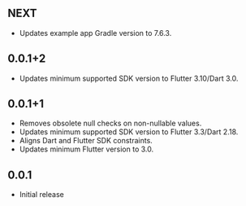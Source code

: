 ## NEXT

* Updates example app Gradle version to 7.6.3.

## 0.0.1+2

* Updates minimum supported SDK version to Flutter 3.10/Dart 3.0.

## 0.0.1+1

* Removes obsolete null checks on non-nullable values.
* Updates minimum supported SDK version to Flutter 3.3/Dart 2.18.
* Aligns Dart and Flutter SDK constraints.
* Updates minimum Flutter version to 3.0.

## 0.0.1

* Initial release
